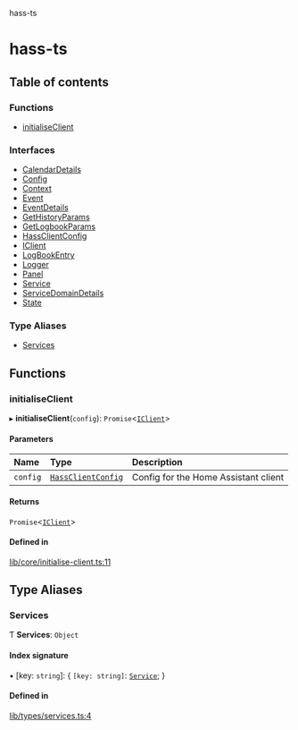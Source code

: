 hass-ts

# hass-ts

## Table of contents

### Functions

- [initialiseClient](README.md#initialiseclient)

### Interfaces

- [CalendarDetails](interfaces/CalendarDetails.md)
- [Config](interfaces/Config.md)
- [Context](interfaces/Context.md)
- [Event](interfaces/Event.md)
- [EventDetails](interfaces/EventDetails.md)
- [GetHistoryParams](interfaces/GetHistoryParams.md)
- [GetLogbookParams](interfaces/GetLogbookParams.md)
- [HassClientConfig](interfaces/HassClientConfig.md)
- [IClient](interfaces/IClient.md)
- [LogBookEntry](interfaces/LogBookEntry.md)
- [Logger](interfaces/Logger.md)
- [Panel](interfaces/Panel.md)
- [Service](interfaces/Service.md)
- [ServiceDomainDetails](interfaces/ServiceDomainDetails.md)
- [State](interfaces/State.md)

### Type Aliases

- [Services](README.md#services)

## Functions

### initialiseClient

▸ **initialiseClient**(`config`): `Promise`\<[`IClient`](interfaces/IClient.md)\>

#### Parameters

| Name     | Type                                                 | Description                          |
| :------- | :--------------------------------------------------- | :----------------------------------- |
| `config` | [`HassClientConfig`](interfaces/HassClientConfig.md) | Config for the Home Assistant client |

#### Returns

`Promise`\<[`IClient`](interfaces/IClient.md)\>

#### Defined in

[lib/core/initialise-client.ts:11](https://github.com/benwainwright/hass-ts/blob/2754a39/src/lib/core/initialise-client.ts#L11)

## Type Aliases

### Services

Ƭ **Services**: `Object`

#### Index signature

▪ [key: `string`]: \{ `[key: string]`: [`Service`](interfaces/Service.md); }

#### Defined in

[lib/types/services.ts:4](https://github.com/benwainwright/hass-ts/blob/2754a39/src/lib/types/services.ts#L4)
